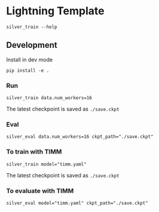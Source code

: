 # Lightning Template

```
silver_train --help
```

## Development

Install in dev mode

```
pip install -e .
```

### Run
```
silver_train data.num_workers=16
```
The latest checkpoint is saved as `./save.ckpt`

### Eval
```
silver_eval data.num_workers=16 ckpt_path="./save.ckpt"
```

### To train with TIMM
```
silver_train model="timm.yaml" 
```
The latest checkpoint is saved as `./save.ckpt`

### To evaluate with TIMM
```
silver_eval model="timm.yaml" ckpt_path="./save.ckpt"
```